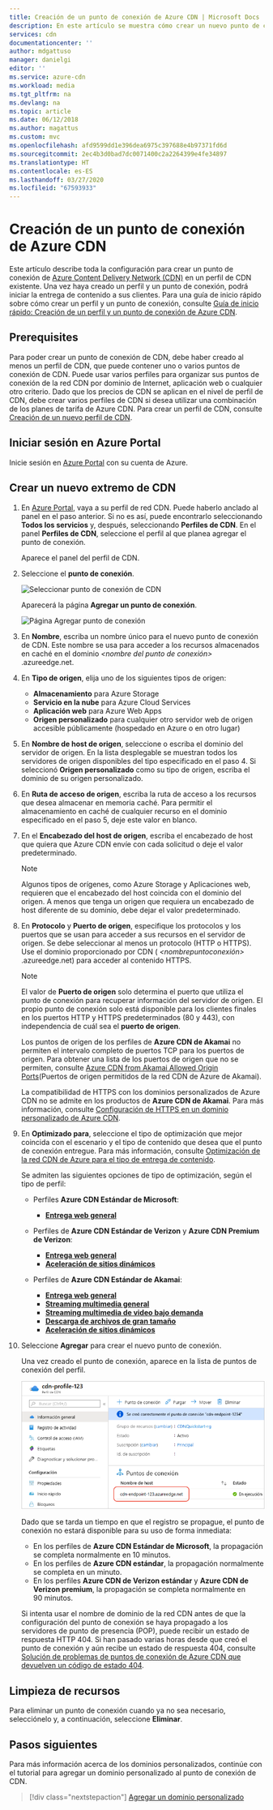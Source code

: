 ```yaml
---
title: Creación de un punto de conexión de Azure CDN | Microsoft Docs
description: En este artículo se muestra cómo crear un nuevo punto de conexión de Azure Content Delivery Network (CDN), incluida la configuración avanzada.
services: cdn
documentationcenter: ''
author: mdgattuso
manager: danielgi
editor: ''
ms.service: azure-cdn
ms.workload: media
ms.tgt_pltfrm: na
ms.devlang: na
ms.topic: article
ms.date: 06/12/2018
ms.author: magattus
ms.custom: mvc
ms.openlocfilehash: afd9599dd1e396dea6975c397688e4b97371fd6d
ms.sourcegitcommit: 2ec4b3d0bad7dc0071400c2a2264399e4fe34897
ms.translationtype: HT
ms.contentlocale: es-ES
ms.lasthandoff: 03/27/2020
ms.locfileid: "67593933"
---
```

# <a name="create-an-azure-cdn-endpoint"></a>Creación de un punto de conexión de Azure CDN
Este artículo describe toda la configuración para crear un punto de conexión de [Azure Content Delivery Network (CDN)](cdn-overview.md) en un perfil de CDN existente. Una vez haya creado un perfil y un punto de conexión, podrá iniciar la entrega de contenido a sus clientes. Para una guía de inicio rápido sobre cómo crear un perfil y un punto de conexión, consulte [Guía de inicio rápido: Creación de un perfil y un punto de conexión de Azure CDN](cdn-create-new-endpoint.md).

## <a name="prerequisites"></a>Prerequisites
Para poder crear un punto de conexión de CDN, debe haber creado al menos un perfil de CDN, que puede contener uno o varios puntos de conexión de CDN. Puede usar varios perfiles para organizar sus puntos de conexión de la red CDN por dominio de Internet, aplicación web o cualquier otro criterio. Dado que los precios de CDN se aplican en el nivel de perfil de CDN, debe crear varios perfiles de CDN si desea utilizar una combinación de los planes de tarifa de Azure CDN. Para crear un perfil de CDN, consulte [Creación de un nuevo perfil de CDN](cdn-create-new-endpoint.md#create-a-new-cdn-profile).

## <a name="log-in-to-the-azure-portal"></a>Iniciar sesión en Azure Portal
Inicie sesión en [Azure Portal](https://portal.azure.com) con su cuenta de Azure.

## <a name="create-a-new-cdn-endpoint"></a>Crear un nuevo extremo de CDN

1. En [Azure Portal](https://portal.azure.com), vaya a su perfil de red CDN. Puede haberlo anclado al panel en el paso anterior. Si no es así, puede encontrarlo seleccionando **Todos los servicios** y, después, seleccionando **Perfiles de CDN**. En el panel **Perfiles de CDN**, seleccione el perfil al que planea agregar el punto de conexión. 
   
    Aparece el panel del perfil de CDN.

2. Seleccione el **punto de conexión**.
   
    ![Seleccionar punto de conexión de CDN](./media/cdn-create-endpoint-how-to/cdn-select-endpoint.png)
   
    Aparecerá la página **Agregar un punto de conexión**.
   
    ![Página Agregar punto de conexión](./media/cdn-create-endpoint-how-to/cdn-add-endpoint-page.png)

3. En **Nombre**, escriba un nombre único para el nuevo punto de conexión de CDN. Este nombre se usa para acceder a los recursos almacenados en caché en el dominio _\<nombre del punto de conexión>_ .azureedge.net.

4. En **Tipo de origen**, elija uno de los siguientes tipos de origen: 
   - **Almacenamiento** para Azure Storage
   - **Servicio en la nube** para Azure Cloud Services
   - **Aplicación web** para Azure Web Apps
   - **Origen personalizado** para cualquier otro servidor web de origen accesible públicamente (hospedado en Azure o en otro lugar)

5. En **Nombre de host de origen**, seleccione o escriba el dominio del servidor de origen. En la lista desplegable se muestran todos los servidores de origen disponibles del tipo especificado en el paso 4. Si seleccionó **Origen personalizado** como su tipo de origen, escriba el dominio de su origen personalizado.
    
6. En **Ruta de acceso de origen**, escriba la ruta de acceso a los recursos que desea almacenar en memoria caché. Para permitir el almacenamiento en caché de cualquier recurso en el dominio especificado en el paso 5, deje este valor en blanco.
    
7. En el **Encabezado del host de origen**, escriba el encabezado de host que quiera que Azure CDN envíe con cada solicitud o deje el valor predeterminado.
   
   > [!NOTE]
   > Algunos tipos de orígenes, como Azure Storage y Aplicaciones web, requieren que el encabezado del host coincida con el dominio del origen. A menos que tenga un origen que requiera un encabezado de host diferente de su dominio, debe dejar el valor predeterminado.
   > 
    
8. En **Protocolo** y **Puerto de origen**, especifique los protocolos y los puertos que se usan para acceder a sus recursos en el servidor de origen. Se debe seleccionar al menos un protocolo (HTTP o HTTPS). Use el dominio proporcionado por CDN ( _\<nombrepuntoconexión>_ .azureedge.net) para acceder al contenido HTTPS. 
   
   > [!NOTE]
   > El valor de **Puerto de origen** solo determina el puerto que utiliza el punto de conexión para recuperar información del servidor de origen. El propio punto de conexión solo está disponible para los clientes finales en los puertos HTTP y HTTPS predeterminados (80 y 443), con independencia de cuál sea el **puerto de origen**.  
   > 
   > Los puntos de origen de los perfiles de **Azure CDN de Akamai** no permiten el intervalo completo de puertos TCP para los puertos de origen. Para obtener una lista de los puertos de origen que no se permiten, consulte [Azure CDN from Akamai Allowed Origin Ports](/previous-versions/azure/mt757337(v=azure.100))(Puertos de origen permitidos de la red CDN de Azure de Akamai).  
   > 
   > La compatibilidad de HTTPS con los dominios personalizados de Azure CDN no se admite en los productos de **Azure CDN de Akamai**. Para más información, consulte [Configuración de HTTPS en un dominio personalizado de Azure CDN](cdn-custom-ssl.md).
    
9. En **Optimizado para**, seleccione el tipo de optimización que mejor coincida con el escenario y el tipo de contenido que desea que el punto de conexión entregue. Para más información, consulte [Optimización de la red CDN de Azure para el tipo de entrega de contenido](cdn-optimization-overview.md).

    Se admiten las siguientes opciones de tipo de optimización, según el tipo de perfil:
    - Perfiles **Azure CDN Estándar de Microsoft**:
       - [**Entrega web general**](cdn-optimization-overview.md#general-web-delivery)

    - Perfiles de **Azure CDN Estándar de Verizon** y **Azure CDN Premium de Verizon**:
       - [**Entrega web general**](cdn-optimization-overview.md#general-web-delivery)
       - [**Aceleración de sitios dinámicos**](cdn-optimization-overview.md#dynamic-site-acceleration)

    - Perfiles de **Azure CDN Estándar de Akamai**:
       - [**Entrega web general**](cdn-optimization-overview.md#general-web-delivery)
       - [**Streaming multimedia general**](cdn-optimization-overview.md#general-media-streaming)
       - [**Streaming multimedia de video bajo demanda**](cdn-optimization-overview.md#video-on-demand-media-streaming)
       - [**Descarga de archivos de gran tamaño**](cdn-optimization-overview.md#large-file-download)
       - [**Aceleración de sitios dinámicos**](cdn-optimization-overview.md#dynamic-site-acceleration)

10. Seleccione **Agregar** para crear el nuevo punto de conexión.
   
    Una vez creado el punto de conexión, aparece en la lista de puntos de conexión del perfil.
    
    ![Punto de conexión de CDN](./media/cdn-create-new-endpoint/cdn-endpoint-success.png)
    
    Dado que se tarda un tiempo en que el registro se propague, el punto de conexión no estará disponible para su uso de forma inmediata: 
    - En los perfiles de **Azure CDN Estándar de Microsoft**, la propagación se completa normalmente en 10 minutos. 
    - En los perfiles de **Azure CDN estándar**, la propagación normalmente se completa en un minuto. 
    - En los perfiles **Azure CDN de Verizon estándar** y **Azure CDN de Verizon premium**, la propagación se completa normalmente en 90 minutos. 
   
    Si intenta usar el nombre de dominio de la red CDN antes de que la configuración del punto de conexión se haya propagado a los servidores de punto de presencia (POP), puede recibir un estado de respuesta HTTP 404. Si han pasado varias horas desde que creó el punto de conexión y aún recibe un estado de respuesta 404, consulte [Solución de problemas de puntos de conexión de Azure CDN que devuelven un código de estado 404](cdn-troubleshoot-endpoint.md).

## <a name="clean-up-resources"></a>Limpieza de recursos
Para eliminar un punto de conexión cuando ya no sea necesario, selecciónelo y, a continuación, seleccione **Eliminar**. 

## <a name="next-steps"></a>Pasos siguientes
Para más información acerca de los dominios personalizados, continúe con el tutorial para agregar un dominio personalizado al punto de conexión de CDN.

> [!div class="nextstepaction"]
> [Agregar un dominio personalizado](cdn-map-content-to-custom-domain.md)


